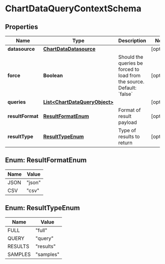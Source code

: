 # ChartDataQueryContextSchema

## Properties
Name | Type | Description | Notes
------------ | ------------- | ------------- | -------------
**datasource** | [**ChartDataDatasource**](ChartDataDatasource.md) |  |  [optional]
**force** | **Boolean** | Should the queries be forced to load from the source. Default: &#x60;false&#x60; |  [optional]
**queries** | [**List&lt;ChartDataQueryObject&gt;**](ChartDataQueryObject.md) |  |  [optional]
**resultFormat** | [**ResultFormatEnum**](#ResultFormatEnum) | Format of result payload |  [optional]
**resultType** | [**ResultTypeEnum**](#ResultTypeEnum) | Type of results to return |  [optional]

<a name="ResultFormatEnum"></a>
## Enum: ResultFormatEnum
Name | Value
---- | -----
JSON | &quot;json&quot;
CSV | &quot;csv&quot;

<a name="ResultTypeEnum"></a>
## Enum: ResultTypeEnum
Name | Value
---- | -----
FULL | &quot;full&quot;
QUERY | &quot;query&quot;
RESULTS | &quot;results&quot;
SAMPLES | &quot;samples&quot;
